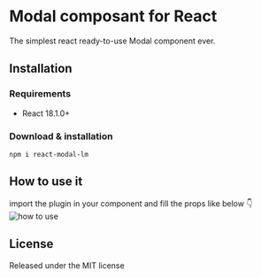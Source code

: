 # Modal composant for React

The simplest react ready-to-use Modal component ever.

## Installation

### Requirements

<ul>
    <li>React 18.1.0+</li>
</ul>

### Download & installation

```
npm i react-modal-lm
```

## How to use it

import the plugin in your component and fill the props like below :point_down:
![how to use](https://github.com/LouisMaupas/pluginModalV2/blob//howToUseIt.PNG?raw=true)

## License

Released under the MIT license
